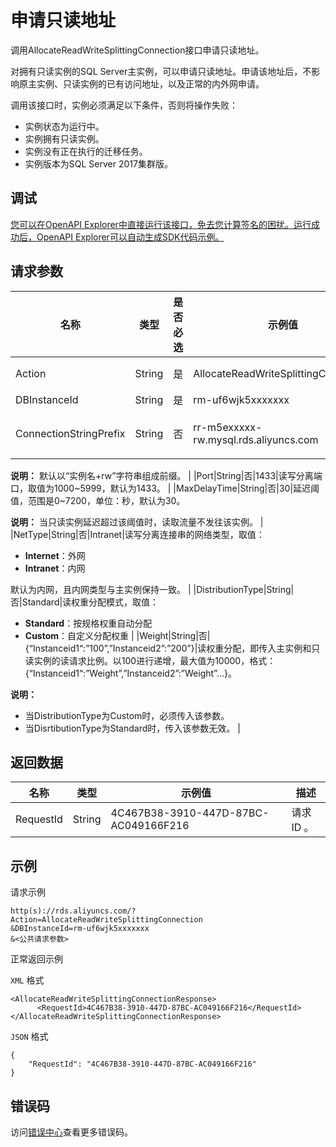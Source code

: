 # 申请只读地址

调用AllocateReadWriteSplittingConnection接口申请只读地址。

对拥有只读实例的SQL Server主实例，可以申请只读地址。申请该地址后，不影响原主实例、只读实例的已有访问地址，以及正常的内外网申请。

调用该接口时，实例必须满足以下条件，否则将操作失败：

-   实例状态为运行中。
-   实例拥有只读实例。
-   实例没有正在执行的迁移任务。
-   实例版本为SQL Server 2017集群版。

## 调试

[您可以在OpenAPI Explorer中直接运行该接口，免去您计算签名的困扰。运行成功后，OpenAPI Explorer可以自动生成SDK代码示例。](https://api.aliyun.com/#product=Rds&api=AllocateReadWriteSplittingConnection&type=RPC&version=2014-08-15)

## 请求参数

|名称|类型|是否必选|示例值|描述|
|--|--|----|---|--|
|Action|String|是|AllocateReadWriteSplittingConnection|系统规定参数，取值：**AllocateReadWriteSplittingConnection**。 |
|DBInstanceId|String|是|rm-uf6wjk5xxxxxxx|主实例ID。 |
|ConnectionStringPrefix|String|否|rr-m5exxxxx-rw.mysql.rds.aliyuncs.com|读写分离地址前缀名，不可重复，由小写字母和中划线组成，需以字母开头，长度不超过30个字符。

 **说明：** 默认以“实例名+rw”字符串组成前缀。 |
|Port|String|否|1433|读写分离端口，取值为1000~5999，默认为1433。 |
|MaxDelayTime|String|否|30|延迟阈值，范围是0~7200，单位：秒，默认为30。

 **说明：** 当只读实例延迟超过该阈值时，读取流量不发往该实例。 |
|NetType|String|否|Intranet|读写分离连接串的网络类型，取值：

 -   **Internet**：外网
-   **Intranet**：内网

 默认为内网，且内网类型与主实例保持一致。 |
|DistributionType|String|否|Standard|读权重分配模式，取值：

 -   **Standard**：按规格权重自动分配
-   **Custom**：自定义分配权重 |
|Weight|String|否|\{“Instanceid1“:”100”,”Instanceid2”:”200”\}|读权重分配，即传入主实例和只读实例的读请求比例。以100进行递增，最大值为10000，格式：\{“Instanceid1“:”Weight”,”Instanceid2”:”Weight”...\}。

 **说明：**

-   当DistributionType为Custom时，必须传入该参数。
-   当DisrtibutionType为Standard时，传入该参数无效。 |

## 返回数据

|名称|类型|示例值|描述|
|--|--|---|--|
|RequestId|String|4C467B38-3910-447D-87BC-AC049166F216|请求ID 。 |

## 示例

请求示例

```
http(s)://rds.aliyuncs.com/?Action=AllocateReadWriteSplittingConnection
&DBInstanceId=rm-uf6wjk5xxxxxxx
&<公共请求参数>
```

正常返回示例

`XML` 格式

```
<AllocateReadWriteSplittingConnectionResponse>
	  <RequestId>4C467B38-3910-447D-87BC-AC049166F216</RequestId>
</AllocateReadWriteSplittingConnectionResponse>
```

`JSON` 格式

```
{
    "RequestId": "4C467B38-3910-447D-87BC-AC049166F216"
}
```

## 错误码

访问[错误中心](https://error-center.alibabacloud.com/status/product/Rds)查看更多错误码。


